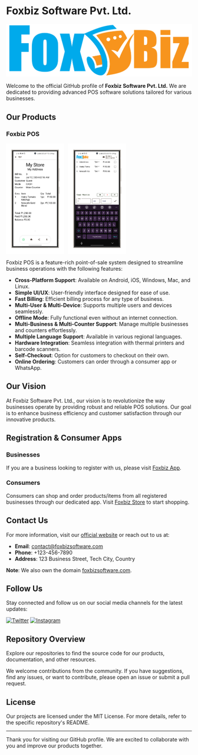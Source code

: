 # Foxbiz Software Pvt. Ltd.

![Foxbiz Logo](./foxbiz_text.png)

Welcome to the official GitHub profile of **Foxbiz Software Pvt. Ltd.** We are dedicated to providing advanced POS software solutions tailored for various businesses.

## Our Products

### Foxbiz POS

<div style="display: flex; flex-direction: row;">
    <img src="./android-l.png" alt="Foxbiz POS Screenshot 1" style="height: 300px; margin-right: 10px;">
    <img src="./android-p.png" alt="Foxbiz POS Screenshot 2" style="height: 300px;">
</div>

Foxbiz POS is a feature-rich point-of-sale system designed to streamline business operations with the following features:

- **Cross-Platform Support**: Available on Android, iOS, Windows, Mac, and Linux.
- **Simple UI/UX**: User-friendly interface designed for ease of use.
- **Fast Billing**: Efficient billing process for any type of business.
- **Multi-User & Multi-Device**: Supports multiple users and devices seamlessly.
- **Offline Mode**: Fully functional even without an internet connection.
- **Multi-Business & Multi-Counter Support**: Manage multiple businesses and counters effortlessly.
- **Multiple Language Support**: Available in various regional languages.
- **Hardware Integration**: Seamless integration with thermal printers and barcode scanners.
- **Self-Checkout**: Option for customers to checkout on their own.
- **Online Ordering**: Customers can order through a consumer app or WhatsApp.

## Our Vision

At Foxbiz Software Pvt. Ltd., our vision is to revolutionize the way businesses operate by providing robust and reliable POS solutions. Our goal is to enhance business efficiency and customer satisfaction through our innovative products.

## Registration & Consumer Apps

### Businesses

If you are a business looking to register with us, please visit [Foxbiz App](https://foxbiz.app).

### Consumers

Consumers can shop and order products/items from all registered businesses through our dedicated app. Visit [Foxbiz Store](https://foxbiz.store) to start shopping.

## Contact Us

For more information, visit our [official website](https://www.foxbiz.io) or reach out to us at:

- **Email**: contact@foxbizsoftware.com
- **Phone**: +123-456-7890
- **Address**: 123 Business Street, Tech City, Country

**Note**: We also own the domain [foxbizsoftware.com](https://www.foxbizsoftware.com).

## Follow Us

Stay connected and follow us on our social media channels for the latest updates:

[![Twitter](https://img.shields.io/badge/Twitter-1DA1F2?style=for-the-badge&logo=twitter&logoColor=white)](https://twitter.com/foxbizsoftware)
[![Instagram](https://img.shields.io/badge/Instagram-E4405F?style=for-the-badge&logo=instagram&logoColor=white)](https://instagram.com/foxbiz.io)


## Repository Overview

Explore our repositories to find the source code for our products, documentation, and other resources.

We welcome contributions from the community. If you have suggestions, find any issues, or want to contribute, please open an issue or submit a pull request.

## License

Our projects are licensed under the MIT License. For more details, refer to the specific repository's README.

---

Thank you for visiting our GitHub profile. We are excited to collaborate with you and improve our products together.
